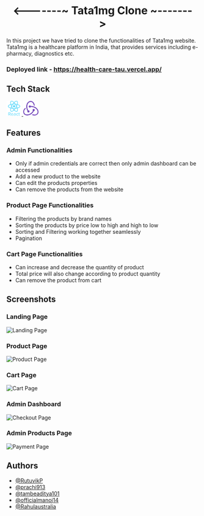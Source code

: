   <h1 align="center"><-------~ Tata1mg Clone ~-------></h1>

In this project we have tried to clone the functionalities of Tata1mg website. Tata1mg is a healthcare platform in India, that provides services including e-pharmacy, diagnostics etc.

### Deployed link - https://health-care-tau.vercel.app/


## Tech Stack

<a href="#"> <img src="https://raw.githubusercontent.com/devicons/devicon/master/icons/react/react-original-wordmark.svg" alt="react" width="40" height="40"/> </a> <a href="#"> <img src="https://raw.githubusercontent.com/devicons/devicon/master/icons/redux/redux-original.svg" alt="redux" width="40" height="40"/> </a>


## Features
### Admin Functionalities
- Only if admin credentials are correct then only admin dashboard can be accessed
- Add a new product to the website
- Can edit the products properties
- Can remove the products from the website
### Product Page Functionalities
- Filtering the products by brand names
- Sorting the products by price low to high and high to low
- Sorting and Filtering working together seamlessly
- Pagination
### Cart Page Functionalities
- Can increase and decrease the quantity of product
- Total price will also change according to product quantity
- Can remove the product from cart


## Screenshots
### Landing Page
![Landing Page](https://user-images.githubusercontent.com/112895946/229422523-903c464d-80fa-4f5f-9275-2242ee3b56ac.png)

### Product Page
![Product Page](https://github.com/RutuvikP/chemical-rake-3857/assets/115460351/2fc81644-05ad-4a0a-a03c-1e7fd4d483bd)

### Cart Page
![Cart Page](https://github.com/RutuvikP/chemical-rake-3857/assets/115460351/262ed724-25c0-4d46-a98e-f7bcf4511219)

### Admin Dashboard
![Checkout Page](https://github.com/RutuvikP/chemical-rake-3857/assets/115460351/607d1a1a-fb26-4ca8-a1e5-8a5362760fe1)

### Admin Products Page
![Payment Page](https://github.com/RutuvikP/chemical-rake-3857/assets/115460351/0abf59f4-d94b-440b-86fa-0887f0a69722)


## Authors

- [@RutuvikP](https://github.com/RutuvikP)
- [@prachi913](https://github.com/prachi913)
- [@tambeaditya101](https://github.com/tambeaditya101)
- [@officialmanoj14](https://github.com/officialmanoj14)
- [@Rahulaustralia](https://github.com/Rahulaustralia)
